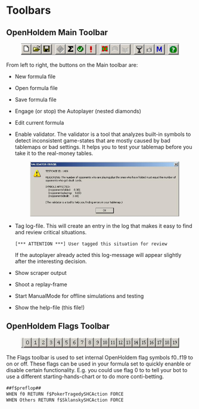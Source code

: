 # Toolbars

## OpenHoldem Main Toolbar

<figure>
<img src="images/openholdem/gui/toolbar.jpg" />
</figure>

From left to right, the buttons on the Main toolbar are:

- New formula file

- Open formula file

- Save formula file

- Engage (or stop) the Autoplayer (nested diamonds)

- Edit current formula

- Enable validator. The validator is a tool that analyzes built-in
  symbols to detect inconsistent game-states that are mostly caused by
  bad tablemaps or bad settings. It helps you to test your tablemap
  before you take it to the real-money tables.  

  <figure>
  <img src="images/openholdem/gui/validator.jpg" />
  </figure>

- Tag log-file. This will create an entry in the log that makes it easy
  to find and review critical situations.

      [*** ATTENTION ***] User tagged this situation for review

  If the autoplayer already acted this log-message will appear slightly
  after the interesting decision.

- Show scraper output

- Shoot a replay-frame

- Start ManualMode for offline simulations and testing

- Show the help-file (this file!)

## OpenHoldem Flags Toolbar

<figure>
<img src="images/openholdem/gui/flags_toolbar.jpg" />
</figure>

The Flags toolbar is used to set internal OpenHoldem flag symbols
f0..f19 to on or off. These flags can be used in your formula set to
quickly enanble or disable certain functionality. E.g. you could use
flag 0 to to tell your bot to use a different starting-hands-chart or to
do more conti-betting.

    ##f$preflop##
    WHEN f0 RETURN f$PokerTragedySHCAction FORCE
    WHEN Others RETURN f$SklanskySHCAction FORCE
